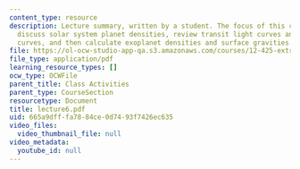 ```yaml
---
content_type: resource
description: Lecture summary, written by a student. The focus of this class is to
  discuss solar system planet densities, review transit light curves and radial velocity
  curves, and then calculate exoplanet densities and surface gravities.
file: https://ol-ocw-studio-app-qa.s3.amazonaws.com/courses/12-425-extrasolar-planets-physics-and-detection-techniques-fall-2007/665a9dfffa7884ce0d7493f7426ec635_lecture6.pdf
file_type: application/pdf
learning_resource_types: []
ocw_type: OCWFile
parent_title: Class Activities
parent_type: CourseSection
resourcetype: Document
title: lecture6.pdf
uid: 665a9dff-fa78-84ce-0d74-93f7426ec635
video_files:
  video_thumbnail_file: null
video_metadata:
  youtube_id: null
---
```

